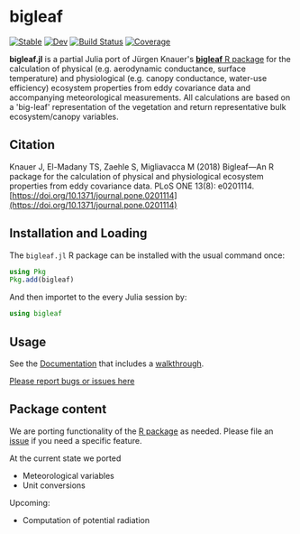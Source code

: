 # bigleaf

[![Stable](https://img.shields.io/badge/docs-stable-blue.svg)](https://bgctw.github.io/bigleaf.jl/stable)
[![Dev](https://img.shields.io/badge/docs-dev-blue.svg)](https://bgctw.github.io/bigleaf.jl/dev)
[![Build Status](https://github.com/bgctw/bigleaf.jl/workflows/CI/badge.svg)](https://github.com/bgctw/bigleaf.jl/actions)
[![Coverage](https://codecov.io/gh/bgctw/bigleaf.jl/branch/main/graph/badge.svg)](https://codecov.io/gh/bgctw/bigleaf.jl)


**bigleaf.jl** is a partial Julia port of Jürgen Knauer's 
[**bigleaf** R package](https://bitbucket.org/juergenknauer/bigleaf) 
for the calculation of physical (e.g. aerodynamic conductance, surface temperature) 
and physiological (e.g. canopy conductance, water-use efficiency) ecosystem properties 
from eddy covariance data and accompanying meteorological measurements. 
All calculations are based on a 'big-leaf' representation of the vegetation and 
return representative bulk ecosystem/canopy variables.


## Citation
Knauer J, El-Madany TS, Zaehle S, Migliavacca M (2018) Bigleaf—An R package for the calculation of physical and physiological ecosystem properties from eddy covariance data.
PLoS ONE 13(8): e0201114. [https://doi.org/10.1371/journal.pone.0201114](https://doi.org/10.1371/journal.pone.0201114)


## Installation and Loading

The `bigleaf.jl` R package can be installed with the usual command once:

```julia
using Pkg
Pkg.add(bigleaf)
```

And then importet to the every Julia session by:
```julia
using bigleaf
```

## Usage
See the [Documentation](https://bgctw.github.io/bigleaf.jl/dev/) 
that includes a [walkthrough](https://bgctw.github.io/bigleaf.jl/dev/walkthrough/).

[Please report bugs or issues here](https://github.com/bgctw/bigleaf.jl/issues)

## Package content 
We are porting functionality of the [R package](https://bitbucket.org/juergenknauer/bigleaf) as needed. Please
file an [issue](https://github.com/bgctw/bigleaf.jl/issues) if you need a specific feature.

At the current state we ported
- Meteorological variables
- Unit conversions

Upcoming:
- Computation of potential radiation

